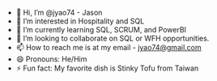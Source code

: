 - 👋 Hi, I’m @jyao74 - Jason
- 👀 I’m interested in Hospitality and SQL
- 🌱 I’m currently learning SQL, SCRUM, and PowerBI
- 💞️ I’m looking to collaborate on SQL or WFH opportunities.
- 📫 How to reach me is at my email - jyao74@gmail.com
- 😄 Pronouns: He/Him
- ⚡ Fun fact: My favorite dish is Stinky Tofu from Taiwan

<!---
jyao74/jyao74 is a ✨ special ✨ repository because its `README.md` (this file) appears on your GitHub profile.
You can click the Preview link to take a look at your changes.
--->
